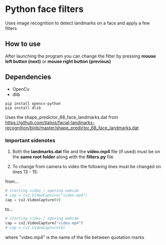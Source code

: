 # Python face filters

Uses image recognition to detect landmarks on a face and apply a few filters

## How to use
After launching the program you can change the filter by pressing **mouse left button (next)** or **mouse right button (previous)**

## Dependencies
- OpenCv
- dlib
```
pip install opencv-python
pip install dlib
```

Uses the shape_predictor_68_face_landmarks.dat
from https://github.com/italojs/facial-landmarks-recognition/blob/master/shape_predictor_68_face_landmarks.dat


### Important sidenotes
1. Both the **landmarks.dat** file and the **video.mp4** file (if used) must be on the **same root folder** along with the **filters.py** file

2. To change from camera to video the following lines must be changed on lines 13 - 15:

from...
```python
# starting video / opening webcam
# cap = cv2.VideoCapture("video.mp4")
cap = cv2.VideoCapture(0)
```
to...
```python
# starting video / opening webcam
cap = cv2.VideoCapture("video.mp4")
# cap = cv2.VideoCapture(0)
```
where "video.mp4" is the name of the file between quotation marks
